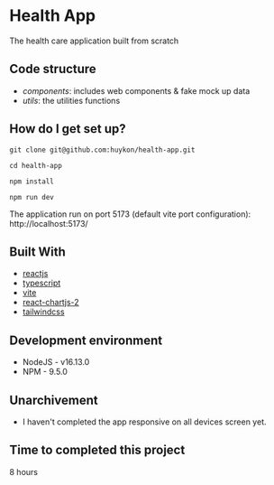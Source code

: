 # Health App
The health care application built from scratch

## Code structure
- *components*: includes web components & fake mock up data
- *utils*: the utilities functions

## How do I get set up?

```
git clone git@github.com:huykon/health-app.git

cd health-app

npm install

npm run dev
```
The application run on port 5173 (default vite port configuration): http://localhost:5173/

## Built With
- [reactjs](https://reactjs.org/)
- [typescript](https://www.typescriptlang.org/)
- [vite](https://vitejs.dev/)
- [react-chartjs-2](https://react-chartjs-2.js.org/)
- [tailwindcss](https://tailwindcss.com/)

## Development environment
- NodeJS - v16.13.0
- NPM - 9.5.0

## Unarchivement
- I haven't completed the app responsive on all devices screen yet.

## Time to completed this project
8 hours